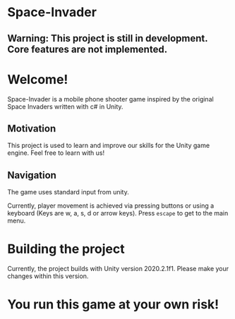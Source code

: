 # Space-Invader
## Warning: This project is still in development. Core features are not implemented.

# Welcome!
Space-Invader is a mobile phone shooter game inspired by the original Space Invaders written with c# in Unity.

## Motivation

This project is used to learn and improve our skills for the Unity game engine. Feel free to learn with us!

## Navigation
The game uses standard input from unity.

Currently, player movement is achieved via pressing buttons or using a keyboard (Keys are w, a, s, d or arrow keys).
Press `escape` to get to the main menu.

# Building the project
Currently, the project builds with Unity version 2020.2.1f1. Please make your changes within this version.

# You run this game at your own risk!
